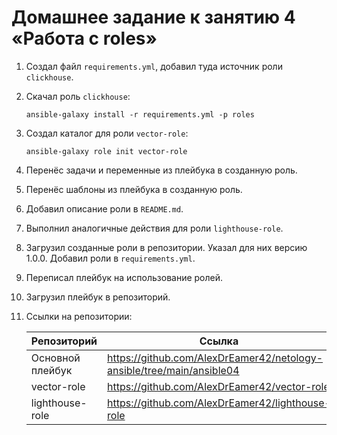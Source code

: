 # Домашнее задание к занятию 4 «Работа с roles»

1. Создал файл `requirements.yml`, добавил туда источник роли `clickhouse`.
2. Скачал роль `clickhouse`:
    ```
    ansible-galaxy install -r requirements.yml -p roles
    ```
3. Создал каталог для роли `vector-role`:
    ```
    ansible-galaxy role init vector-role
    ```
4. Перенёс задачи и переменные из плейбука в созданную роль.
5. Перенёс шаблоны из плейбука в созданную роль.
6. Добавил описание роли в `README.md`.
7. Выполнил аналогичные действия для роли `lighthouse-role`.
8. Загрузил созданные роли в репозитории. Указал для них версию 1.0.0. Добавил роли в `requirements.yml`.
9. Переписал плейбук на использование ролей.
10. Загрузил плейбук в репозиторий.
11. Ссылки на репозитории:

    | Репозиторий       | Ссылка                                                               |
    |-------------------|----------------------------------------------------------------------|
    | Основной плейбук | https://github.com/AlexDrEamer42/netology-ansible/tree/main/ansible04 |
    | vector-role       | https://github.com/AlexDrEamer42/vector-role              |
    | lighthouse-role   | https://github.com/AlexDrEamer42/lighthouse-role       |
    